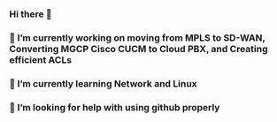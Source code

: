 ### Hi there 👋
### 🔭 I’m currently working on moving from MPLS to SD-WAN, Converting MGCP Cisco CUCM to Cloud PBX, and Creating efficient ACLs
### 🌱 I’m currently learning Network and Linux
### 🤔 I’m looking for help with using github properly

